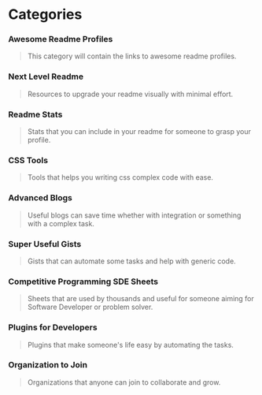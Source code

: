 # Categories

### **Awesome Readme Profiles**
> This category will contain the links to awesome readme profiles.

### **Next Level Readme**
> Resources to upgrade your readme visually with minimal effort.

### **Readme Stats**
> Stats that you can include in your readme for someone to grasp your profile.

### **CSS Tools**
> Tools that helps you writing css complex code with ease.

### **Advanced Blogs**
> Useful blogs can save time whether with integration or something with a complex task.

### **Super Useful Gists**
> Gists that can automate some tasks and help with generic code.

### **Competitive Programming SDE Sheets**
> Sheets that are used by thousands and useful for someone aiming for Software Developer or problem solver.

### **Plugins for Developers**
> Plugins that make someone's life easy by automating the tasks.

### **Organization to Join**
> Organizations that anyone can join to collaborate and grow.


<!-- 
- **Next Level Readme** -&nbsp; Resources to upgrade your readme visually with minimal effort.
- **Online Tools** -&nbsp; The resources that can save your time.
- **Readme Stats** -&nbsp; Stats that you can include in your readme for someone to grasp your profile.
- **CSS Tools**    -&nbsp; Tools that helps you writing css complex code with ease.
- **Advanced Blogs** -&nbsp; Useful blogs can save time whether with integration or something with a complex task.
- **Super Useful Gists** -&nbsp; Gists that can automate some tasks and help with generic code.
- **Competitive Programming SDE Sheets** -&nbsp; Sheets that are used by thousands and useful for someone aiming for Software Developer or problem solver.
- **Plugins for Developers** -&nbsp; Plugins that make someone's life easy by automating the tasks.
- **Organization to Join** -&nbsp; Organizations that anyone can join. -->


